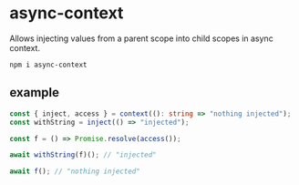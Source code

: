# async-context

Allows injecting values from a parent scope into child scopes in async context.

```
npm i async-context
```

## example

```ts
const { inject, access } = context((): string => "nothing injected");
const withString = inject(() => "injected");

const f = () => Promise.resolve(access());

await withString(f)(); // "injected"

await f(); // "nothing injected"
```
